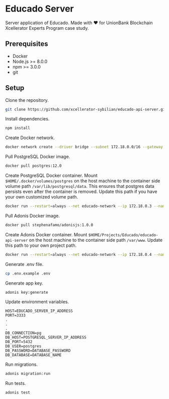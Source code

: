 # Educado Server

Server application of Educado. Made with ❤️ for UnionBank Blockchain Xcellerator Experts Program case study.

## Prerequisites

- Docker
- Node.js >= 8.0.0
- npm >= 3.0.0
- git

## Setup

Clone the repository.

```bash
git clone https://github.com/xcellerator-sybilian/educado-api-server.git && cd educado-api-server
```

Install dependencies.

```bash
npm install
```

Create Docker network.

```bash
docker network create --driver bridge --subnet 172.18.0.0/16 --gateway 172.18.0.1 educado-network
```

Pull PostgreSQL Docker image.

```bash
docker pull postgres:12.0
```

Create PostgreSQL Docker container. Mount `$HOME/.docker/volumes/postgres` on the host machine to the container side volume path `/var/lib/postgresql/data`. This ensures that postgres data persists even after the container is removed. Update this path if you have your own customized volume path.

```bash
docker run --restart=always --net educado-network --ip 172.18.0.3 --name educado-database-server -d -p 5432:5432 -v $HOME/.docker/volumes/postgres:/var/lib/postgresql/data -e POSTGRES_DB=educado -e POSTGRES_USER=root -e POSTGRES_PASSWORD=secret postgres:12.0
```

Pull Adonis Docker image.

```bash
docker pull stephenafamo/adonisjs:1.0.0
```

Create Adonis Docker container. Mount `$HOME/Projects/Educado/educado-api-server` on the host machine to the container side path `/var/www`. Update this path to your own project path.


```bash
docker run --restart=always --net educado-network --ip 172.18.0.4 --name educado-api-server -d -p 3333:3333 -v $HOME/Projects/Educado/educado-api-server:/var/www stephenafamo/adonisjs:1.0.0
```

Generate .env file.

```bash
cp .env.example .env
```

Generate app key.

```bash
adonis key:generate
```

Update environment variables.

```
HOST=EDUCADO_SERVER_IP_ADDRESS
PORT=3333
.
.
.
DB_CONNECTION=pg
DB_HOST=POSTGRESQL_SERVER_IP_ADDRESS
DB_PORT=5432
DB_USER=postgres
DB_PASSWORD=DATABASE_PASSWORD
DB_DATABASE=DATABASE_NAME
```

Run migrations.

```bash
adonis migration:run
```

Run tests.

```bash
adonis test
```
